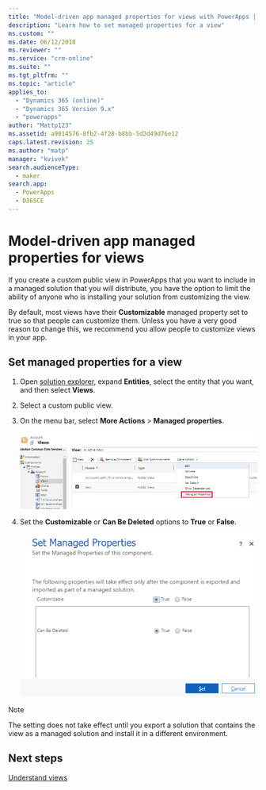 ```yaml
---
title: "Model-driven app managed properties for views with PowerApps | MicrosoftDocs"
description: "Learn how to set managed properties for a view"
ms.custom: ""
ms.date: 06/12/2018
ms.reviewer: ""
ms.service: "crm-online"
ms.suite: ""
ms.tgt_pltfrm: ""
ms.topic: "article"
applies_to: 
  - "Dynamics 365 (online)"
  - "Dynamics 365 Version 9.x"
  - "powerapps"
author: "Mattp123"
ms.assetid: a9014576-8fb2-4f28-b8bb-5d2d49d76e12
caps.latest.revision: 25
ms.author: "matp"
manager: "kvivek"
search.audienceType: 
  - maker
search.app: 
  - PowerApps
  - D365CE
---
```

# Model-driven app managed properties for views

<a name="BKMK_ManagedProperties"></a>   
 
 If you create a custom public view in PowerApps that you want to include in a managed solution that you will distribute, you have the option to limit the ability of anyone who is installing your solution from customizing the view.  
  
 By default, most views have their **Customizable** managed property set to true so that people can customize them. Unless you have a very good reason to change this, we recommend you allow people to customize views in your app.  
  
## Set managed properties for a view  
  
1.  Open [solution explorer](advanced-navigation.md#solution-explorer), expand **Entities**, select the entity that you want, and then select **Views**.  
  
2.  Select a custom public view.  
  
3.  On the menu bar, select **More Actions** > **Managed properties**.  

    ![managed properties menu](media/managed-properties.png)
  
4.  Set the **Customizable** or **Can Be Deleted** options to **True** or **False**.  

    ![Set managed properties](media/set-managed-properties.png)
  
> [!NOTE]
> The setting does not take effect until you export a solution that contains the view as a managed solution and install it in a different environment.  

## Next steps
[Understand views](create-edit-views.md)
